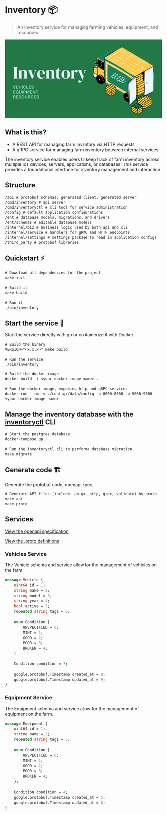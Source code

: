 # Inventory 📦

> An inventory service for managing farming vehicles, equipment, and resources.

![logo](./static/logo.png)

## What is this?

- A REST API for managing farm inventory via HTTP requests
- A gRPC service for managing farm inventory between internal services

The inventory service enables users to keep track of farm inventory across multiple IoT devices, servers, applications, or databases. This service provides a foundational interface for inventory management and interaction.

## Structure

```shell
/api # protobuf schemas, generated client, generated server
/cmd/inventory # api server
/cmd/inventoryctl # cli tool for service administration  
/config # default application configurations
/ent # database models, migrations, and drivers
/ent/schemas # editable database models
/internal/biz # business logic used by both api and cli
/internal/service # handlers for gRPC and HTTP endpoints
/internal/settings # settings package to read in application configs
/third_party # protobuf libraries
```

## Quickstart ⚡

```shell
# Download all dependencies for the project
make init

# Build it
make build

# Run it
./bin/inventory
```

## Start the service 🏃

Start the service directly with go or containerize it with Docker.

```shell
# Build the binary
VERSION="<x.x.x>" make build

# Run the service
./bin/inventory
```

```shell
# Build the docker image
docker build -t <your-docker-image-name> .

# Run the docker image, exposing http and gRPC services
docker run --rm -v ./config:/data/config -p 8000:8000 -p 9000:9000 <your-docker-image-name>
```

## Manage the inventory database with the [inventoryctl](./cmd/inventoryctl) CLI

```shell
# Start the postgres database
docker-compose up

# Run the inventoryctl cli to performa database migration
make migrate
```


## Generate code 🏗️

Generate the protobuf code, openapi spec, 

```
# Generate API files (include: pb.go, http, grpc, validate) by proto
make api
make proto
```

## Services

[View the openapi specification](./openapi.yaml)

[View the .proto definitions](https://github.com/search?q=repo%3Aopen-farms%2Finventory+extension%3Aproto+path%3Aapi%2F&type=Code)

### Vehicles Service

The Vehicle schema and service allow for the management of vehicles on the farm.

```proto
message Vehicle {
	uint64 id = 1;
	string make = 2;
	string model = 3;
	string year = 4;
	bool active = 5;
	repeated string tags = 6;

	enum Condition {
		UNSPECIFIED = 0;
		MINT = 1;
		GOOD = 2;
		POOR = 3;
		BROKEN = 4;
	}

	Condition condition = 7;

	google.protobuf.Timestamp created_at = 8;
	google.protobuf.Timestamp updated_at = 9;
}
```

### Equipment Service

The Equipment schema and service allow for the management of equipment on the farm.

```proto
message Equipment {
	uint64 id = 1;
	string name = 2;
	repeated string tags = 3;

	enum Condition {
		UNSPECIFIED = 0;
		MINT = 1;
		GOOD = 2;
		POOR = 3;
		BROKEN = 4;
	};

	Condition condition = 4;
	google.protobuf.Timestamp created_at = 5;
	google.protobuf.Timestamp updated_at = 6;
}
```